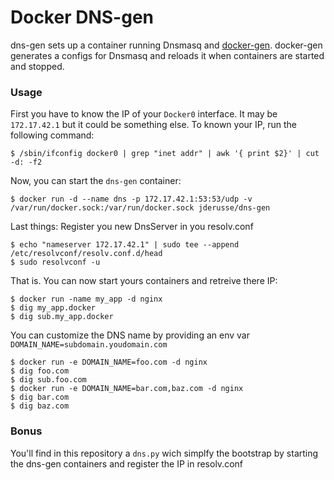 # Docker DNS-gen

dns-gen sets up a container running Dnsmasq and [docker-gen][1].
docker-gen generates a configs for Dnsmasq and reloads it when containers are
started and stopped.

### Usage

First you have to know the IP of your `Docker0` interface. It may be
`172.17.42.1` but it could be something else. To known your IP, run the
following command:

    $ /sbin/ifconfig docker0 | grep "inet addr" | awk '{ print $2}' | cut -d: -f2

Now, you can start the `dns-gen` container:

    $ docker run -d --name dns -p 172.17.42.1:53:53/udp -v /var/run/docker.sock:/var/run/docker.sock jderusse/dns-gen

Last things: Register you new DnsServer in you resolv.conf

    $ echo "nameserver 172.17.42.1" | sudo tee --append /etc/resolvconf/resolv.conf.d/head
    $ sudo resolvconf -u

That is. You can now start yours containers and retreive there IP:

    $ docker run -name my_app -d nginx
    $ dig my_app.docker
    $ dig sub.my_app.docker

You can customize the DNS name by providing an env var `DOMAIN_NAME=subdomain.youdomain.com`

    $ docker run -e DOMAIN_NAME=foo.com -d nginx
    $ dig foo.com
    $ dig sub.foo.com
    $ docker run -e DOMAIN_NAME=bar.com,baz.com -d nginx
    $ dig bar.com
    $ dig baz.com


### Bonus

You'll find in this repository a `dns.py` wich simplfy the bootstrap by
starting the dns-gen containers and register the IP in resolv.conf

  [1]: https://github.com/jwilder/docker-gen
